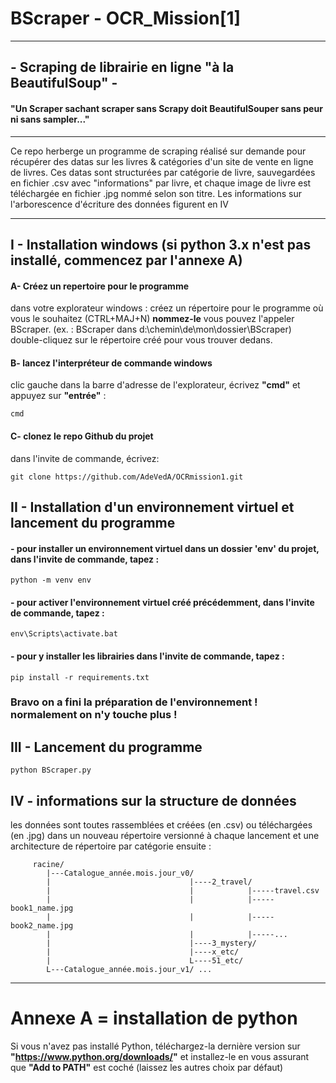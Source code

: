 # BScraper - OCR_Mission[1]
------------------------------------------
## - Scraping de librairie en ligne "à la BeautifulSoup" -

#### "Un Scraper sachant scraper sans Scrapy doit BeautifulSouper sans peur ni sans sampler..."
------------------------------------------
Ce repo herberge un programme de scraping réalisé sur demande pour récupérer des datas sur les livres & catégories d'un site de vente en ligne de livres.
Ces datas sont structurées par catégorie de livre, sauvegardées en fichier .csv avec "informations" par livre,
et chaque image de livre est téléchargée en fichier .jpg nommé selon son titre.
Les informations sur l'arborescence d'écriture des données figurent en IV

------------------------------------------

## I - Installation windows (si python 3.x n'est pas installé, commencez par l'annexe A)

  #### A- Créez un repertoire pour le programme
dans votre explorateur windows :
créez un répertoire pour le programme où vous le souhaitez (CTRL+MAJ+N) **nommez-le**
vous pouvez l'appeler BScraper.
(ex. : BScraper dans d:\chemin\de\mon\dossier\BScraper)
double-cliquez sur le répertoire créé pour vous trouver dedans.

  #### B- lancez l'interpréteur de commande windows
clic gauche dans la barre d'adresse de l'explorateur, écrivez **"cmd"** et appuyez sur **"entrée"** :

	cmd
	
  #### C- clonez le repo Github du projet
dans l'invite de commande, écrivez:

	git clone https://github.com/AdeVedA/OCRmission1.git
 
## II - Installation d'un environnement virtuel et lancement du programme

  #### - pour installer un environnement virtuel dans un dossier 'env' du projet, dans l'invite de commande, tapez :
	
	python -m venv env
 
  #### - pour activer l'environnement virtuel créé précédemment, dans l'invite de commande, tapez :
	
	env\Scripts\activate.bat
 
  #### - pour y installer les librairies dans l'invite de commande, tapez :
	
	pip install -r requirements.txt

  ### Bravo on a fini la préparation de l'environnement ! normalement on n'y touche plus !
	
## III - Lancement du programme

	python BScraper.py

## IV - informations sur la structure de données

   les données sont toutes rassemblées et créées (en .csv) ou téléchargées (en .jpg) 
dans un nouveau répertoire versionné à chaque lancement et une architecture de répertoire par catégorie ensuite :

         racine/
      	    |---Catalogue_année.mois.jour_v0/
      	    |                               |----2_travel/
      	    |                               |            |-----travel.csv
      	    |                               |            |-----book1_name.jpg
      	    |                               |            |-----book2_name.jpg
      	    |                               |            |-----...
      	    |                               |----3_mystery/
      	    |                               |----x_etc/
      	    |                               L----51_etc/
      	    L---Catalogue_année.mois.jour_v1/ ...
------------------------------------------
# Annexe A = installation de python

Si vous n'avez pas installé Python, téléchargez-la dernière version sur **"https://www.python.org/downloads/"** et installez-le en vous assurant que **"Add to PATH"** est coché (laissez les autres choix par défaut)
	
